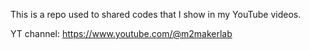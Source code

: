 This is a repo used to shared codes that I show in my YouTube videos.

YT channel: https://www.youtube.com/@m2makerlab
